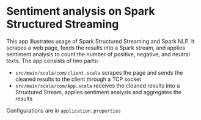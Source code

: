# Sentiment analysis on Spark Structured Streaming

This app illustrates usage of Spark Structured Streaming and Spark NLP. It scrapes a web page, feeds the results into a Spark stream, and applies sentiment analysis to count the number of positive, negative, and neutral texts.
The app consists of two parts:
- `src/main/scala/com/client.scala` scrapes the page and sends the cleaned results to the client through a TCP socket
- `src/main/scala/com/App.scala` receives the cleaned results into a Structured Stream, applies sentiment analysis and aggregates the results

Configurations are in `application.properties`

